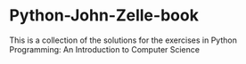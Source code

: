 Python-John-Zelle-book
======================

This is a collection of the solutions for the exercises in Python Programming: An Introduction to Computer Science
